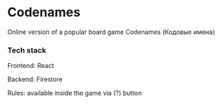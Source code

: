 # Codenames

Online version of a popular board game Codenames (Кодовые имена)

### Tech stack

Frontend: React

Backend: Firestore

Rules: available inside the game via (?) button
